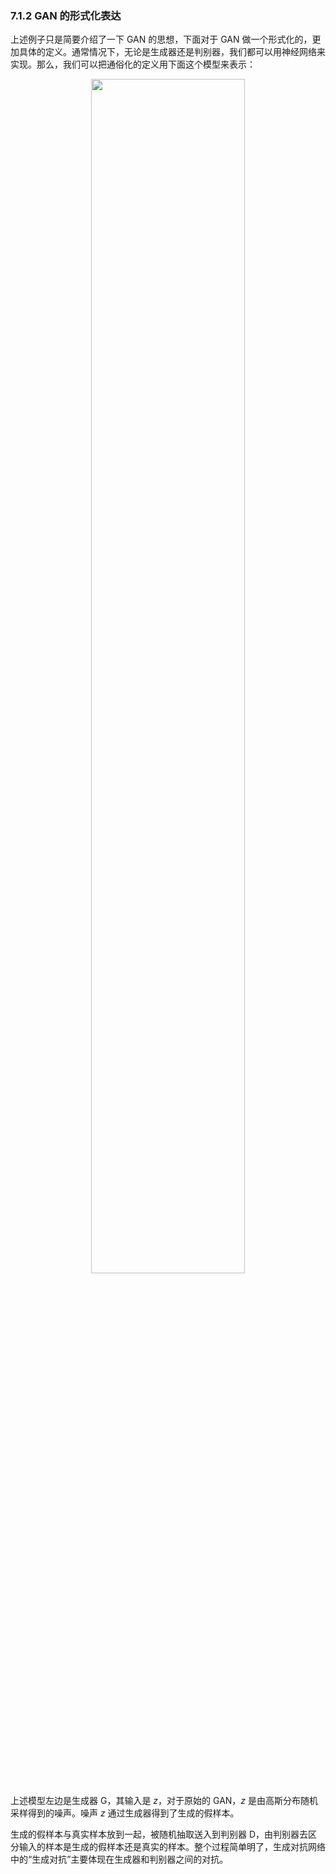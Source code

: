 

### 7.1.2 GAN 的形式化表达

上述例子只是简要介绍了一下 GAN 的思想，下面对于 GAN 做一个形式化的，更加具体的定义。通常情况下，无论是生成器还是判别器，我们都可以用神经网络来实现。那么，我们可以把通俗化的定义用下面这个模型来表示：

<p align="center">
    <img width="70%" height="70%" src="http://images.iterate.site/blog/image/20190722/kMX5eXidv1I4.png?imageslim">
</p>


上述模型左边是生成器 G，其输入是 $z$，对于原始的 GAN，$z$ 是由高斯分布随机采样得到的噪声。噪声 $z$ 通过生成器得到了生成的假样本。

生成的假样本与真实样本放到一起，被随机抽取送入到判别器 D，由判别器去区分输入的样本是生成的假样本还是真实的样本。整个过程简单明了，生成对抗网络中的“生成对抗”主要体现在生成器和判别器之间的对抗。
